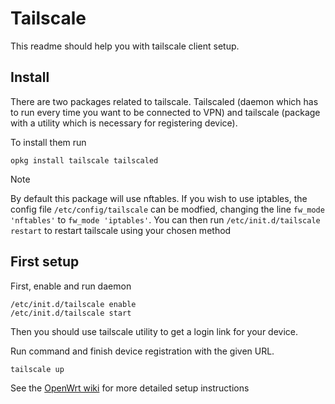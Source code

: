 # Tailscale
This readme should help you with tailscale client setup.

## Install
There are two packages related to tailscale. Tailscaled (daemon which has to run every time you want to be connected to VPN) and tailscale (package with a utility which is necessary for registering device).

To install them run
```
opkg install tailscale tailscaled
```
> [!NOTE]
> By default this package will use nftables. If you wish to use iptables, the config file `/etc/config/tailscale` can be modfied, changing the line `fw_mode 'nftables'` to `fw_mode 'iptables'`. You can then run `/etc/init.d/tailscale restart` to restart tailscale using your chosen method

## First setup

First, enable and run daemon

```
/etc/init.d/tailscale enable
/etc/init.d/tailscale start
```

Then you should use tailscale utility to get a login link for your device.

Run command and finish device registration with the given URL.
```
tailscale up
```

See the [OpenWrt wiki](https://openwrt.org/docs/guide-user/services/vpn/tailscale/start) for more detailed setup instructions
